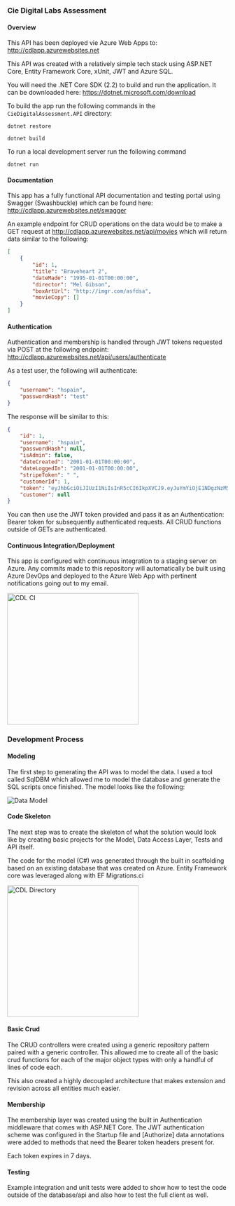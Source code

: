 ### Cie Digital Labs Assessment

#### Overview

This API has been deployed vie Azure Web Apps to: http://cdlapp.azurewebsites.net

This API was created with a relatively simple tech stack using ASP.NET Core, Entity Framework Core, xUnit, JWT and Azure SQL.

You will need the .NET Core SDK (2.2) to build and run the application.  It can be downloaded here: https://dotnet.microsoft.com/download

To build the app run the following commands in the ```CieDigitalAssessment.API``` directory:

```dotnet restore```

```dotnet build```

To run a local development server run the following command

```dotnet run```

#### Documentation

This app has a fully functional API documentation and testing portal using Swagger (Swashbuckle) which can be found here: http://cdlapp.azurewebsites.net/swagger

An example endpoint for CRUD operations on the data would be to make a GET request at http://cdlapp.azurewebsites.net/api/movies which will return data similar to the following:

```json
[
    {
        "id": 1,
        "title": "Braveheart 2",
        "dateMade": "1995-01-01T00:00:00",
        "director": "Mel Gibson",
        "boxArtUrl": "http://imgr.com/asfdsa",
        "movieCopy": []
    }
]
```

#### Authentication

Authentication and membership is handled through JWT tokens requested via POST at the following endpoint: http://cdlapp.azurewebsites.net/api/users/authenticate

As a test user, the following will authenticate:

```json
{
    "username": "hspain",
    "passwordHash": "test"
}
```

The response will be similar to this:

```json
{
    "id": 1,
    "username": "hspain",
    "passwordHash": null,
    "isAdmin": false,
    "dateCreated": "2001-01-01T00:00:00",
    "dateLoggedIn": "2001-01-01T00:00:00",
    "stripeToken": " ",
    "customerId": 1,
    "token": "eyJhbGciOiJIUzI1NiIsInR5cCI6IkpXVCJ9.eyJuYmYiOjE1NDgzNzM5MDAsImV4cCI6MTU0ODk3ODcwMCwiaWF0IjoxNTQ4MzczOTAwfQ.t4wma5INOQ5O4WBpgXprMSkL4HiT4JL7C1udgJI9NeU",
    "customer": null
}
```



You can then use the JWT token provided and pass it as an Authentication: Bearer token for subsequently authenticated requests.  All CRUD functions outside of GETs are authenticated.

#### Continuous Integration/Deployment

This app is configured with continuous integration to a staging server on Azure.  Any commits made to this repository will automatically be built using Azure DevOps and deployed to the Azure Web App with pertinent notifications going out to my email.

<img src="https://i.imgur.com/NQhD95w.png" alt="CDL CI" width="300"/>


### Development Process

#### Modeling

The first step to generating the API was to model the data.  I used a tool called SqlDBM which allowed me to model the database and generate the SQL scripts once finished.  The model looks like the following:

![Data Model](https://i.imgur.com/TjfX1rI.png)

#### Code Skeleton

The next step was to create the skeleton of what the solution would look like by creating basic projects for the Model, Data Access Layer, Tests and API itself.

The code for the model (C#) was generated through the built in scaffolding based on an existing database that was created on Azure.  Entity Framework core was leveraged along with EF Migrations.ci

<img src="https://i.imgur.com/xQT3dLh.png" alt="CDL Directory" width="300"/>


#### Basic Crud

The CRUD controllers were created using a generic repository pattern paired with a generic controller.  This allowed me to create all of the basic crud functions for each of the major object types with only a handful of lines of code each.

This also created a highly decoupled architecture that makes extension and revision across all entities much easier.

#### Membership

The membership layer was created using the built in Authentication middleware that comes with ASP.NET Core.  The JWT authentication scheme was configured in the Startup file and [Authorize] data annotations were added to methods that need the Bearer token headers present for.

Each token expires in 7 days.

#### Testing

Example integration and unit tests were added to show how to test the code outside of the database/api and also how to test the full client as well.